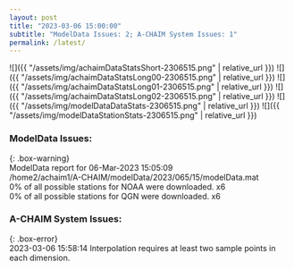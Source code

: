```yaml
---
layout: post
title: "2023-03-06 15:00:00"
subtitle: "ModelData Issues: 2; A-CHAIM System Issues: 1"
permalink: /latest/
---
```


![]({{ "/assets/img/achaimDataStatsShort-2306515.png" | relative_url }})
![]({{ "/assets/img/achaimDataStatsLong00-2306515.png" | relative_url }})
![]({{ "/assets/img/achaimDataStatsLong01-2306515.png" | relative_url }})
![]({{ "/assets/img/achaimDataStatsLong02-2306515.png" | relative_url }})
![]({{ "/assets/img/modelDataDataStats-2306515.png" | relative_url }})
![]({{ "/assets/img/modelDataStationStats-2306515.png" | relative_url }})

### ModelData Issues:  
  
{: .box-warning}  
 ModelData report for 06-Mar-2023 15:05:09   
 /home2/achaim1/A-CHAIM/modelData/2023/065/15/modelData.mat   
 0% of all possible stations for NOAA were downloaded. x6   
 0% of all possible stations for QGN were downloaded. x6   
  
### A-CHAIM System Issues:  
  
{: .box-error}  
2023-03-06 15:58:14 Interpolation requires at least two sample points in each dimension.  
